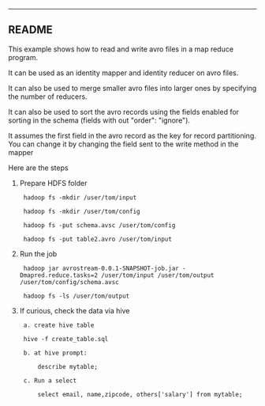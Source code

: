 -------
README 
-------
This example shows how to read and write avro files in a map reduce program. 

It can be used as an identity mapper and identity reducer on avro files.

It can also be used to merge smaller avro files into larger ones by specifying the number of reducers.

It can also be used to sort the avro records using the fields enabled for sorting in the schema (fields with out "order": "ignore").


It assumes the first field in the avro record as the key for record partitioning. You can change it by changing the field sent to the write method in the mapper



Here are the steps

1. Prepare HDFS folder

		hadoop fs -mkdir /user/tom/input

		hadoop fs -mkdir /user/tom/config
	
		hadoop fs -put schema.avsc /user/tom/config
	
		hadoop fs -put table2.avro /user/tom/input

2. Run the job

		hadoop jar avrostream-0.0.1-SNAPSHOT-job.jar -Dmapred.reduce.tasks=2 /user/tom/input /user/tom/output /user/tom/config/schema.avsc

		hadoop fs -ls /user/tom/output
	
3. If curious, check the data via hive

    	a. create hive table
    
	   	hive -f create_table.sql
	   
    	b. at hive prompt:
    
       		describe mytable;  
       
    	c. Run a select
    
       		select email, name,zipcode, others['salary'] from mytable;
